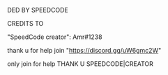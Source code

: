 DED BY SPEEDCODE

CREDITS TO 

"SpeedCode creator": Amr#1238

thank u for help join "https://discord.gg/uW6gmc2W"

only join for help THANK U SPEEDCODE|CREATOR



